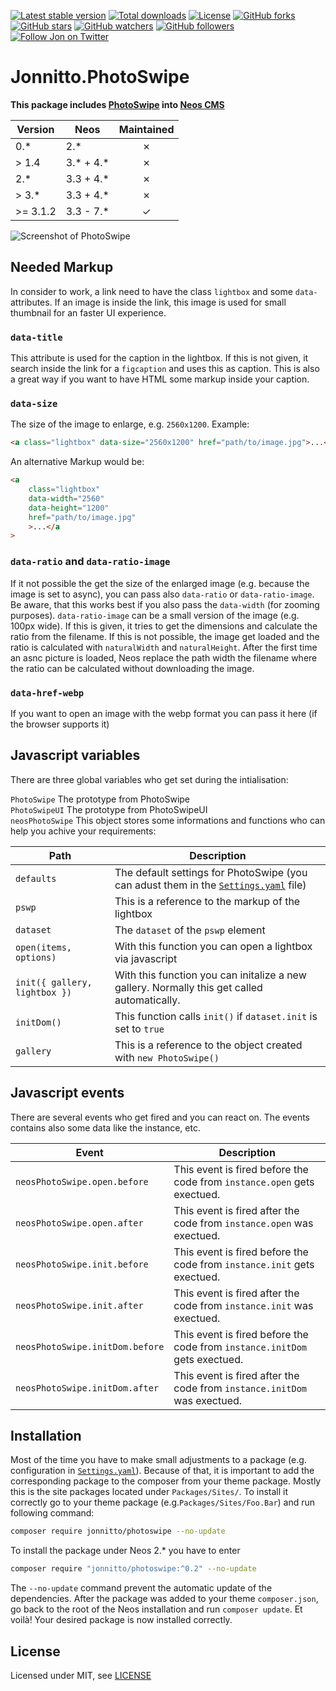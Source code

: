 [![Latest stable version]][packagist] [![Total downloads]][packagist] [![License]][packagist] [![GitHub forks]][fork] [![GitHub stars]][stargazers] [![GitHub watchers]][subscription] [![GitHub followers]][followers] [![Follow Jon on Twitter]][twitter]

# Jonnitto.PhotoSwipe

**This package includes [PhotoSwipe] into [Neos CMS]**

| Version  | Neos        | Maintained |
| -------- | ----------- | :--------: |
| 0.\*     | 2.\*        |     ✗      |
| > 1.4    | 3.\* + 4.\* |     ✗      |
| 2.\*     | 3.3 + 4.\*  |     ✗      |
| > 3.\*   | 3.3 + 4.\*  |     ✗      |
| >= 3.1.2 | 3.3 - 7.\*  |     ✓      |

![Screenshot of PhotoSwipe]

## Needed Markup

In consider to work, a link need to have the class `lightbox` and some `data-` attributes. If an image is inside the link, this image is used for small thumbnail for an faster UI experience.

### `data-title`

This attribute is used for the caption in the lightbox. If this is not given, it search inside the link for a `figcaption` and uses this as caption. This is also a great way if you want to have HTML some markup inside your caption.

### `data-size`

The size of the image to enlarge, e.g. `2560x1200`. Example:

```html
<a class="lightbox" data-size="2560x1200" href="path/to/image.jpg">...</a>
```

An alternative Markup would be:

```html
<a
    class="lightbox"
    data-width="2560"
    data-height="1200"
    href="path/to/image.jpg"
    >...</a
>
```

### `data-ratio` and `data-ratio-image`

If it not possible the get the size of the enlarged image (e.g. because the image is set to async), you can pass also `data-ratio` or `data-ratio-image`. Be aware, that this works best if you also pass the `data-width` (for zooming purposes). `data-ratio-image` can be a small version of the image (e.g. 100px wide). If this is given, it tries to get the dimensions and calculate the ratio from the filename. If this is not possible, the image get loaded and the ratio is calculated with `naturalWidth` and `naturalHeight`. After the first time an asnc picture is loaded, Neos replace the path width the filename where the ratio can be calculated without downloading the image.

### `data-href-webp`

If you want to open an image with the webp format you can pass it here (if the browser supports it)

## Javascript variables

There are three global variables who get set during the intialisation:

`PhotoSwipe` The prototype from PhotoSwipe  
`PhotoSwipeUI` The prototype from PhotoSwipeUI  
`neosPhotoSwipe` This object stores some informations and functions who can help you achive your requirements:

| Path                          | Description                                                                                 |
| ----------------------------- | ------------------------------------------------------------------------------------------- |
| `defaults`                    | The default settings for PhotoSwipe (you can adust them in the [`Settings.yaml`] file)      |
| `pswp`                        | This is a reference to the markup of the lightbox                                           |
| `dataset`                     | The `dataset` of the `pswp` element                                                         |
| `open(items, options)`        | With this function you can open a lightbox via javascript                                   |
| `init({ gallery, lightbox })` | With this function you can initalize a new gallery. Normally this get called automatically. |
| `initDom()`                   | This function calls `init()` if `dataset.init` is set to `true`                             |
| `gallery`                     | This is a reference to the object created with `new PhotoSwipe()`                           |

## Javascript events

There are several events who get fired and you can react on. The events contains also some data like the instance, etc.

| Event                           | Description                                                                |
| ------------------------------- | -------------------------------------------------------------------------- |
| `neosPhotoSwipe.open.before`    | This event is fired before the code from `instance.open` gets exectued.    |
| `neosPhotoSwipe.open.after`     | This event is fired after the code from `instance.open` was exectued.      |
| `neosPhotoSwipe.init.before`    | This event is fired before the code from `instance.init` gets exectued.    |
| `neosPhotoSwipe.init.after`     | This event is fired after the code from `instance.init` was exectued.      |
| `neosPhotoSwipe.initDom.before` | This event is fired before the code from `instance.initDom` gets exectued. |
| `neosPhotoSwipe.initDom.after`  | This event is fired after the code from `instance.initDom` was exectued.   |

## Installation

Most of the time you have to make small adjustments to a package (e.g.
configuration in [`Settings.yaml`]). Because of that, it is important to add the
corresponding package to the composer from your theme package. Mostly this is
the site packages located under `Packages/Sites/`. To install it correctly go to
your theme package (e.g.`Packages/Sites/Foo.Bar`) and run following command:

```bash
composer require jonnitto/photoswipe --no-update
```

To install the package under Neos 2.\* you have to enter

```bash
composer require "jonnitto/photoswipe:^0.2" --no-update
```

The `--no-update` command prevent the automatic update of the dependencies.
After the package was added to your theme `composer.json`, go back to the root
of the Neos installation and run `composer update`. Et voilà! Your desired
package is now installed correctly.

## License

Licensed under MIT, see [LICENSE]

[packagist]: https://packagist.org/packages/jonnitto/photoswipe
[neos cms]: https://www.neos.io
[photoswipe]: http://photoswipe.com/
[latest stable version]: https://poser.pugx.org/jonnitto/photoswipe/v/stable
[total downloads]: https://poser.pugx.org/jonnitto/photoswipe/downloads
[license]: https://poser.pugx.org/jonnitto/photoswipe/license
[github forks]: https://img.shields.io/github/forks/jonnitto/Jonnitto.PhotoSwipe.svg?style=social&label=Fork
[github stars]: https://img.shields.io/github/stars/jonnitto/Jonnitto.PhotoSwipe.svg?style=social&label=Stars
[github watchers]: https://img.shields.io/github/watchers/jonnitto/Jonnitto.PhotoSwipe.svg?style=social&label=Watch
[github followers]: https://img.shields.io/github/followers/jonnitto.svg?style=social&label=Follow
[follow jon on twitter]: https://img.shields.io/twitter/follow/jonnitto.svg?style=social&label=Follow
[twitter]: https://twitter.com/jonnitto
[fork]: https://github.com/jonnitto/Jonnitto.PhotoSwipe/fork
[stargazers]: https://github.com/jonnitto/Jonnitto.PhotoSwipe/stargazers
[subscription]: https://github.com/jonnitto/Jonnitto.PhotoSwipe/subscription
[followers]: https://github.com/jonnitto/followers
[screenshot of photoswipe]: https://user-images.githubusercontent.com/4510166/74859417-45f9be80-5347-11ea-901c-ad0ea5df07cf.jpg
[license]: LICENSE
[`settings.yaml`]: Configuration/Settings.yaml
